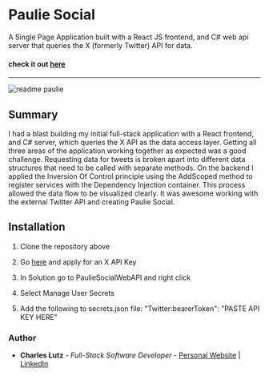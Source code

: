 # Paulie Social

A Single Page Application built with a React JS frontend, and C# web api server that queries the X (formerly Twitter) API for data.

#### check it out [here](https://pauliesocialwebapi20240511111452.azurewebsites.net/)


----------

![readme paulie](https://github.com/Charles-CarM/Paulie_Social/assets/103493003/7fd62e6c-4117-4962-868c-bdf59197f76d)


## Summary

I had a blast building my initial full-stack application with a React frontend, and C# server, which queries the X API as the data access layer. Getting all three areas of the application working together as expected was a good challenge. Requesting data for tweets is broken apart into
different data structures that need to be called with separate methods. On the backend I applied the Inversion Of Control principle using the AddScoped method to register services with the Dependency Injection container. This process allowed the data flow to be visualized clearly. It was awesome working with the external Twitter API and creating Paulie Social. 
## Installation

1. Clone the repository above

2. Go [here]( https://developer.twitter.com/en/docs/twitter-api/getting-started/getting-access-to-the-twitter-api ) and apply for an X API Key

3. In Solution go to PaulieSocialWebAPI and right click

4. Select Manage User Secrets

5. Add the following to secrets.json file:
        "Twitter:bearerToken": "PASTE API KEY HERE"

### Author
* __Charles Lutz__ - *Full-Stack Software Developer* - [Personal Website](https://master--resplendent-cocada-4ee40d.netlify.app/) | [LinkedIn](https://www.linkedin.com/in/CharlesCarMichaelLutz)
